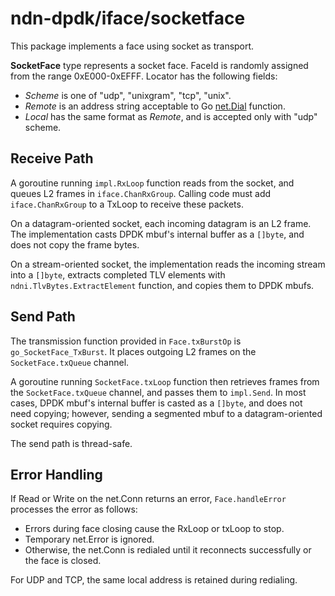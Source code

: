# ndn-dpdk/iface/socketface

This package implements a face using socket as transport.

**SocketFace** type represents a socket face.
FaceId is randomly assigned from the range 0xE000-0xEFFF.
Locator has the following fields:

* *Scheme* is one of "udp", "unixgram", "tcp", "unix".
* *Remote* is an address string acceptable to Go [net.Dial](https://golang.org/pkg/net/#Dial) function.
* *Local* has the same format as *Remote*, and is accepted only with "udp" scheme.

## Receive Path

A goroutine running `impl.RxLoop` function reads from the socket, and queues L2 frames in `iface.ChanRxGroup`.
Calling code must add `iface.ChanRxGroup` to a TxLoop to receive these packets.

On a datagram-oriented socket, each incoming datagram is an L2 frame.
The implementation casts DPDK mbuf's internal buffer as a `[]byte`, and does not copy the frame bytes.

On a stream-oriented socket, the implementation reads the incoming stream into a `[]byte`, extracts completed TLV elements with `ndni.TlvBytes.ExtractElement` function, and copies them to DPDK mbufs.

## Send Path

The transmission function provided in `Face.txBurstOp` is `go_SocketFace_TxBurst`.
It places outgoing L2 frames on the `SocketFace.txQueue` channel.

A goroutine running `SocketFace.txLoop` function then retrieves frames from the `SocketFace.txQueue` channel, and passes them to `impl.Send`.
In most cases, DPDK mbuf's internal buffer is casted as a `[]byte`, and does not need copying; however, sending a segmented mbuf to a datagram-oriented socket requires copying.

The send path is thread-safe.

## Error Handling

If Read or Write on the net.Conn returns an error, `Face.handleError` processes the error as follows:

* Errors during face closing cause the RxLoop or txLoop to stop.
* Temporary net.Error is ignored.
* Otherwise, the net.Conn is redialed until it reconnects successfully or the face is closed.

For UDP and TCP, the same local address is retained during redialing.
